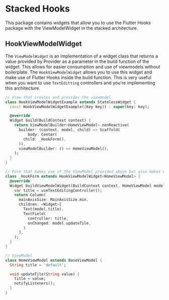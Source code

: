 # Stacked Hooks

This package contains widgets that allow you to use the Flutter Hooks package with the ViewModelWidget in the stacked architecture.

## HookViewModelWidget

The `ViewModelWidget` is an implementation of a widget class that returns a value provided by Provider as a parameter in the build function of the widget. This allows for easier consumption and use of viewmodels without boilerplate. The `HookViewModelWidget` allows you to use this widget and make use of Flutter Hooks inside the build function. This is very useful when you want to use `TextEditting` controllers and you're implementing this architecture.

```dart
// View that creates and provides the viewmodel
class HookViewModelWidgetExample extends StatelessWidget {
  const HookViewModelWidgetExample({Key key}) : super(key: key);

  @override
  Widget build(BuildContext context) {
    return ViewModelBuilder<HomeViewModel>.nonReactive(
      builder: (context, model, child) => Scaffold(
          body: Center(
        child: _HookForm(),
      )),
      viewModelBuilder: () => HomeViewModel(),
    );
  }
}

// Form that makes use of the ViewModel provided above but also makes use of hooks
class _HookForm extends HookViewModelWidget<HomeViewModel> {
  @override
  Widget buildViewModelWidget(BuildContext context, HomeViewModel model) {
    var title = useTextEditingController();
    return Column(
      mainAxisSize: MainAxisSize.min,
      children: <Widget>[
        Text(model.title),
        TextField(
          controller: title,
          onChanged: model.updateTile,
        )
      ],
    );
  }
}

// ViewModel
class HomeViewModel extends BaseViewModel {
  String title = 'default';

  void updateTile(String value) {
    title = value;
    notifyListeners();
  }
}
```

